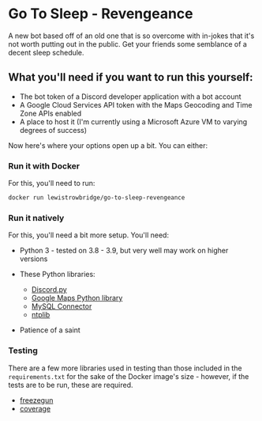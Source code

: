 # Go To Sleep - Revengeance
A new bot based off of an old one that is so overcome with in-jokes that it's not worth putting out in the public. Get your friends some semblance of a decent sleep schedule.

## What you'll need if you want to run this yourself:

- The bot token of a Discord developer application with a bot account
- A Google Cloud Services API token with the Maps Geocoding and Time Zone APIs enabled
- A place to host it (I'm currently using a Microsoft Azure VM to varying degrees of success)

Now here's where your options open up a bit. You can either:

### Run it with Docker
For this, you'll need to run:

```sh
docker run lewistrowbridge/go-to-sleep-revengeance
```

### Run it natively
For this, you'll need a bit more setup. You'll need:

- Python 3 - tested on 3.8 - 3.9, but very well may work on higher versions
- These Python libraries:

    - [Discord.py](https://pypi.org/project/discord.py/)
    - [Google Maps Python library](https://pypi.org/project/googlemaps/)
    - [MySQL Connector](https://pypi.org/project/mysql-connector-python/)
    - [ntplib](https://pypi.org/project/ntplib/)
    
- Patience of a saint

### Testing
There are a few more libraries used in testing than those included in the `requirements.txt` for the sake of the Docker image's size - however, if the tests are to be run, these are required.

  - [freezegun](https://pypi.org/project/freezegun/)
  - [coverage](https://pypi.org/project/coverage/)